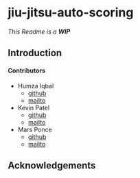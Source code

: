 # jiu-jitsu-auto-scoring
*This Readme is a **WIP***
## Introduction

#### Contributors

- Humza Iqbal
    - [github](https://github.com/HumzAIqbal67)
    - [mailto](mailto://humza.iqbal@mail.utoronto.ca)
- Kevin Patel
    - [github](https://github.com/kevinbpatel)
    - [mailto](mailto://kevinb.patel@mail.utoronto.ca)
- Mars Ponce
    - [github](https://github.com/marceloponceardon)
    - [mailto](mailto://poncema2.mail.utoronto.ca)




## Acknowledgements

<!--

**Here are some ideas to get you started:**

🙋‍♀️ A short introduction - what is your organization all about?
🌈 Contribution guidelines - how can the community get involved?
👩‍💻 Useful resources - where can the community find your docs? Is there anything else the community should know?
🍿 Fun facts - what does your team eat for breakfast?
🧙 Remember, you can do mighty things with the power of [Markdown](https://docs.github.com/github/writing-on-github/getting-started-with-writing-and-formatting-on-github/basic-writing-and-formatting-syntax)
-->
